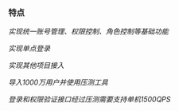 ### 特点
<em>实现统一账号管理、权限控制、角色控制等基础功能</em>

<em>实现单点登录</em>

<em>实现其他项目接入</em>

<em>导入1000万用户并使用压测工具</em>

<em>登录和权限验证接口经过压测需要支持单机1500QPS</em>
